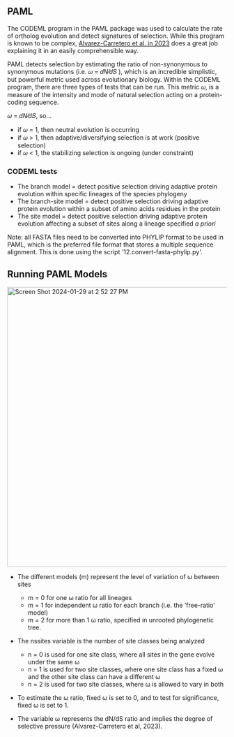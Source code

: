 ##  PAML ##

The CODEML program in the PAML package was used to calculate the rate of ortholog evolution and detect signatures of selection. While this program is known to be complex, [Alvarez-Carretero et al. in 2023](https://academic.oup.com/mbe/article/40/4/msad041/7140562) does a great job explaining it in an easily comprehensible way.

PAML detects selection by estimating the ratio of non-synonymous to synonymous mutations (i.e. 𝜔 = 𝑑𝑁⁄𝑑𝑆 ), which is an incredible simplistic, but powerful metric used across evolutionary biology. Within the CODEML program, there are three types of tests that can be run. This metric 𝜔, is a measure of the intensity and mode of natural selection acting on a protein-coding sequence.

𝜔 = 𝑑𝑁⁄𝑑𝑆, so...
- if 𝜔 = 1, then neutral evolution is occurring
- if 𝜔 > 1, then adaptive/diversifying selection is at work (positive selection)
- if 𝜔 < 1, the stabilizing selection is ongoing (under constraint)

### CODEML tests ###
- The branch model = detect positive selection driving adaptive protein evolution within specific lineages of the species phylogeny
- The branch-site model = detect positive selection driving adaptive protein evolution within a subset of amino acids residues in the protein
- The site model = detect positive selection driving adaptive protein evolution affecting a subset of sites along a lineage specified *a priori*

Note: all FASTA files need to be converted into PHYLIP format to be used in PAML, which is the preferred file format that stores a multiple sequence alignment. This is done using the script '12.convert-fasta-phylip.py'.

## Running PAML Models


<img width="641" alt="Screen Shot 2024-01-29 at 2 52 27 PM" src="https://github.com/sylviemarie/Stalk-Eyed-Fly-Genomics/assets/116887272/82060269-e7ab-457d-93be-6defe67fc2f2">


- The different models (m) represent the level of variation of ω between sites
  - m = 0 for one ω ratio for all lineages
  - m = 1 for independent ω ratio for each branch (i.e. the ‘free-ratio’ model)
  - m = 2 for more than 1 ω ratio, specified in unrooted phylogenetic tree.
    
- The nssites variable is the number of site classes being analyzed
  - n = 0 is used for one site class, where all sites in the gene evolve under the same ω
  - n = 1 is used for two site classes, where one site class has a fixed ω and the other site class can have a different ω
  - n = 2 is used for two site classes, where ω is allowed to vary in both
    
- To estimate the ω ratio, fixed ω is set to 0, and to test for significance, fixed ω is
set to 1.
- The variable ω represents the dN/dS ratio and implies the degree of selective pressure
(Alvarez-Carretero et al, 2023). 
